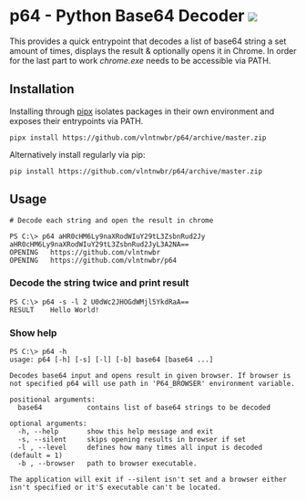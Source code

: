 # p64 - Python Base64 Decoder ![](https://github.com/vlntnwbr/p64/workflows/Pylint/badge.svg)

This provides a quick entrypoint that decodes a list of base64 string a set
amount of times, displays the result & optionally opens it in Chrome. In order
for the last part to work _chrome.exe_ needs to be accessible via PATH.


## Installation
Installing through [pipx][1] isolates packages in their own environment and
exposes their entrypoints via PATH.
```
pipx install https://github.com/vlntnwbr/p64/archive/master.zip
```
Alternatively install regularly via pip: 
```
pip install https://github.com/vlntnwbr/p64/archive/master.zip
```

## Usage
```
# Decode each string and open the result in chrome 

PS C:\> p64 aHR0cHM6Ly9naXRodWIuY29tL3ZsbnRud2Jy aHR0cHM6Ly9naXRodWIuY29tL3ZsbnRud2JyL3A2NA==
OPENING   https://github.com/vlntnwbr
OPENING   https://github.com/vlntnwbr/p64
```

### Decode the string twice and print result

```
PS C:\> p64 -s -l 2 U0dWc2JHOGdWMjl5YkdRaA==
RESULT    Hello World!
```
### Show help
```
PS C:\> p64 -h
usage: p64 [-h] [-s] [-l] [-b] base64 [base64 ...]

Decodes base64 input and opens result in given browser. If browser is not specified p64 will use path in 'P64_BROWSER' environment variable.

positional arguments:
  base64           contains list of base64 strings to be decoded

optional arguments:
  -h, --help       show this help message and exit
  -s, --silent     skips opening results in browser if set
  -l , --level     defines how many times all input is decoded (default = 1)
  -b , --browser   path to browser executable.

The application will exit if --silent isn't set and a browser either isn't specified or it'S executable can't be located.
```

[1]: https://github.com/pipxproject/pipx